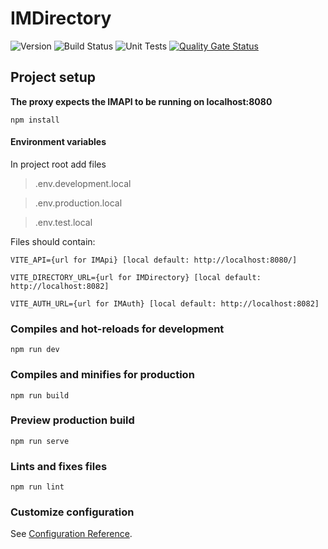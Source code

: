 # IMDirectory

![Version](https://s3.eu-west-2.amazonaws.com/endeavour-codebuild-output/badges/IMViewer/version.svg)
![Build Status](https://s3.eu-west-2.amazonaws.com/endeavour-codebuild-output/badges/IMViewer/build.svg)
![Unit Tests](https://s3.eu-west-2.amazonaws.com/endeavour-codebuild-output/badges/IMViewer/unit-test.svg)
[![Quality Gate Status](https://sonarcloud.io/api/project_badges/measure?project=endeavourhealth-discovery_IMViewer&metric=alert_status)](https://sonarcloud.io/dashboard?id=endeavourhealth-discovery_IMViewer)

## Project setup

**The proxy expects the IMAPI to be running on localhost:8080**

```
npm install
```

#### Environment variables

In project root add files

> .env.development.local

> .env.production.local

> .env.test.local

Files should contain:

    VITE_API={url for IMApi} [local default: http://localhost:8080/]

    VITE_DIRECTORY_URL={url for IMDirectory} [local default: http://localhost:8082]

    VITE_AUTH_URL={url for IMAuth} [local default: http://localhost:8082]

### Compiles and hot-reloads for development

```
npm run dev
```

### Compiles and minifies for production

```
npm run build
```

### Preview production build

```
npm run serve
```

### Lints and fixes files

```
npm run lint
```

### Customize configuration

See [Configuration Reference](https://cli.vuejs.org/config/).
